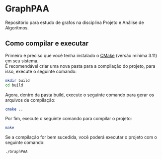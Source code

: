 # GraphPAA

Repositório para estudo de grafos na disciplina Projeto e Análise de Algoritmos.

## Como compilar e executar
Primeiro é preciso que você tenha instalado o [CMake](https://cmake.org/) (versão mínima 3.11) em seu sistema.<br>
É recomendável criar uma nova pasta para a compilação do projeto, para isso, execute o seguinte comando:
```bash
mkdir build
cd build
```
Agora, dentro da pasta build, execute o seguinte comando para gerar os arquivos de compilação:
```bash
cmake ..
```
Por fim, execute o seguinte comando para compilar o projeto:
```bash
make
```
Se a compilação for bem sucedida, você poderá executar o projeto com o seguinte comando:
```bash
./GraphPAA
```
